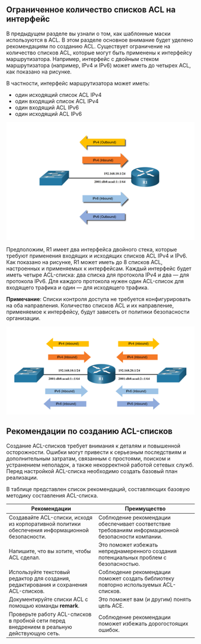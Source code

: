 <!-- 4.3.1 -->
## Ограниченное количество списков ACL на интерфейс

В предыдущем разделе вы узнали о том, как шаблонные маски используются в ACL. В этом разделе основное внимание будет уделено рекомендациям по созданию ACL. Существует ограничение на количество списков ACL, которые могут быть применены к интерфейсу маршрутизатора. Например, интерфейс с двойным стеком маршрутизатора (например, IPv4 и IPv6) может иметь до четырех ACL, как показано на рисунке.

В частности, интерфейс маршрутизатора может иметь:

* один исходящий список ACL IPv4
* один входящий список ACL IPv4
* один входящий ACL IPv6
* один исходящий ACL IPv6

![](./assets/4.3.1-1.png)
<!-- /courses/ensa-dl/ae8e8c82-34fd-11eb-ba19-f1886492e0e4/aeb43cf0-34fd-11eb-ba19-f1886492e0e4/assets/c60d4bb0-1c46-11ea-af56-e368b99e9723.svg -->

<!--
На рисунке показан один ACL, на каждый протокол, на одно направление на одном интерфейсе. Существует маршрутизатор с именем R1 справа и переключение влево с кабелем между ними. Над строкой над  маршрутизатором находится адрес IPv4 192.168.10.1, ниже  маршрутизатора — адрес IPv6 2001:db8:acad:1::1/64. Над этим двумя жирными стрелками, одна из которых указывает на маршрутизатор со словами IPv4 (Inbound), другая указывает на сторону маршрутизатора со словами IPv4 (outbound). Под адресом IPv6 находятся еще две толстые стрелки, одна из которых указывает на маршрутизатор со словами IPv6 (inbound), а другая стрелка, указывающая в сторону маршрутизатора со словами IPv6 (outbound).
-->

Предположим, R1 имеет два  интерфейса двойного стека, которые требуют применения входящих и исходящих списков ACL IPv4 и IPv6. Как показано на рисунке, R1 может иметь до 8 списков ACL, настроенных и применяемых к интерфейсам. Каждый интерфейс будет иметь четыре ACL-списка: два списка для протокола IPv4 и два — для протокола IPv6. Для каждого протокола нужен один ACL-список для входящего трафика и один — для исходящего трафика.

**Примечание**: Списки контроля доступа не требуется конфигурировать на оба направления. Количество списков ACL и их направление, применяемое к интерфейсу, будут зависеть от политики безопасности организации.

![](./assets/4.3.1-2.png)
<!-- /courses/ensa-dl/ae8e8c82-34fd-11eb-ba19-f1886492e0e4/aeb43cf0-34fd-11eb-ba19-f1886492e0e4/assets/c60d99d1-1c46-11ea-af56-e368b99e9723.svg -->

<!--
На рисунке показан один ACL, на каждый протокол, на одно направление на двух интерфейсах. В центре находится маршрутизатор с именем R1 и два коммутатора: один слева и один справа. Между маршрутизатором и коммутаторами имеется кабель. Над кабелем слева от маршрутизатора находится адрес IPv4 192.168.10.1, ниже  маршрутизатора находится адрес IPv6 2001:db8:acad:1::1/64. Над кабелем справа от маршрутизатора находится IPv4 адрес 192.168.20.1, ниже  маршрутизатора находится IPv6 адрес 2001:db8:acad:2::1/64. Над кабелями, на каждой стороне маршрутизатора, расположены две жирные стрелки, одна из которых указывает на маршрутизатор со словами IPv4 (Inbound), другая указывает на сторону маршрутизатора со словами IPv4 (Outbound). Ниже кабеля, на каждой стороне маршрутизатора, расположены две жирные стрелки, одна из которых указывает на маршрутизатор со словами IPv6 (inbound), а другая стрелка, указывающая в сторону маршрутизатора словами IPv6 (Outbound).
-->

<!-- 4.3.2 -->
## Рекомендации по созданию ACL-списков

Создание ACL-списков требует внимания к деталям и повышенной осторожности. Ошибки могут привести к серьезным последствиям и дополнительным затратам, связанным с простоями, поиском и устранением неполадок, а также некорректной работой сетевых служб. Перед настройкой ACL-списка необходимо создать базовый план реализации.

В таблице представлен список рекомендаций, составляющих базовую методику составления ACL-списка.

| **Рекомендации** | **Преимущество** |
| --- | --- |
| Создавайте ACL-списки, исходя из корпоративной политики обеспечения информационной безопасности. | Соблюдение рекомендации обеспечивает соответствие требованиям информационной безопасности компании. |
| Напишите, что вы хотите, чтобы ACL сделал. | Это поможет избежать непреднамеренного создания потенциальных проблем с безопасностью. |
| Используйте текстовый редактор для создания, редактирования и сохранения ACL-списков. | Соблюдение рекомендации поможет создать библиотеку повторно используемых ACL-списков. |
| Документируйте списки ACL с помощью команды **remark**. | Это поможет вам (и другим) понять цель ACE. |
| Проверьте работу ACL-списков в пробной сети перед внедрением в реальную действующую сеть. | Соблюдение рекомендации поможет избежать дорогостоящих ошибок. |

<!-- 4.3.3 -->
<!-- quiz -->

